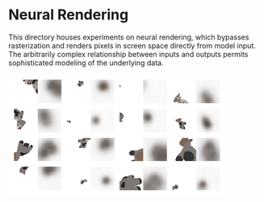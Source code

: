 # Neural Rendering
This directory houses experiments on neural rendering, which bypasses rasterization and renders pixels in screen space directly from model input. The arbitrarily complex relationship between inputs and outputs permits sophisticated modeling of the underlying data.

![](images/NeuralGBuffer_plot2d_55000.png)


